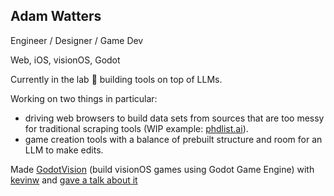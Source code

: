 ## Adam Watters

Engineer / Designer / Game Dev

Web, iOS, visionOS, Godot

Currently in the lab 🧪 building tools on top of LLMs.

Working on two things in particular:
- driving web browsers to build data sets from sources that are too messy for traditional scraping tools (WIP example: [phdlist.ai](https://phdlist.ai/)).
- game creation tools with a balance of prebuilt structure and room for an LLM to make edits.

Made [GodotVision](https://github.com/kevinw/GodotVision) (build visionOS games using Godot Game Engine) with [kevinw](https://github.com/kevinw) and [gave a talk about it](https://youtu.be/epozPDvRqfQ?si=l4cGYmjJpYoZj0DY&t=1588)

